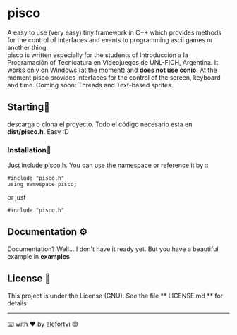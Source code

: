 
# pisco

A easy to use (very easy) tiny framework in C++ which provides methods for the control of interfaces and events to programming ascii games or another thing.   
pisco is written especially for the students of Introducción a la Programación of Tecnicatura en Videojuegos de UNL-FICH, Argentina.
It works only on Windows (at the moment) and **does not use conio**.
  At the moment pisco provides interfaces for the control of the screen, keyboard and time. Coming soon: Threads and Text-based sprites


## Starting🚀

descarga o clona el proyecto. Todo el código necesario esta en **dist/pisco.h**. Easy :D

### Installation🔧

Just include pisco.h. You can use the namespace or reference it by ::
```
#include "pisco.h"
using namespace pisco;
```
or just
```
#include "pisco.h"
```

## Documentation ⚙️

Documentation? Well... 
I don't have it ready yet. But you have a beautiful example in **examples**

## License 📄

This project is under the License (GNU). See the file ** LICENSE.md ** for details


---
⌨️ with ❤️ by [alefortvi](https://github.com/alefortvi) 😊

